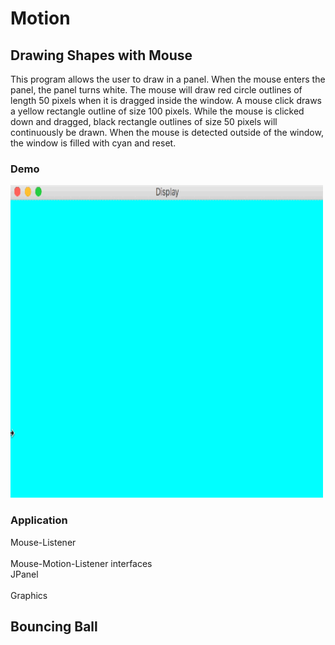# Motion

## Drawing Shapes with Mouse
This program allows the user to draw in a panel. When the mouse enters the panel, the panel turns white. The mouse will draw red circle outlines of length 50 pixels when it is dragged inside the window. A mouse click draws a yellow rectangle outline of size 100 pixels. While the mouse is clicked down and dragged, black rectangle outlines of size 50 pixels will continuously be drawn. When the mouse is detected outside of the window, the window is filled with cyan and reset. 

### Demo
<img src="/Demo/Drawing.gif" width="500" height="500"/>

### Application
Mouse-Listener<br />  
Mouse-Motion-Listener interfaces<br />
JPanel<br />  
Graphics


## Bouncing Ball
